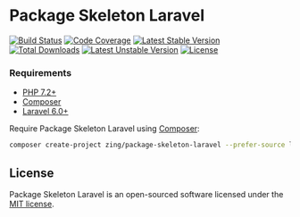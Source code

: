 # Package Skeleton Laravel

[![Build Status](https://github.com/zingimmick/package-skeleton-laravel/workflows/tests/badge.svg?branch=1.x)](https://github.com/zingimmick/package-skeleton-laravel/actions)
[![Code Coverage](https://codecov.io/gh/zingimmick/package-skeleton-laravel/branch/1.x/graph/badge.svg)](https://codecov.io/gh/zingimmick/package-skeleton-laravel)
[![Latest Stable Version](https://poser.pugx.org/zing/package-skeleton-laravel/v/stable.svg)](https://packagist.org/packages/zing/package-skeleton-laravel)
[![Total Downloads](https://poser.pugx.org/zing/package-skeleton-laravel/downloads)](https://packagist.org/packages/zing/package-skeleton-laravel)
[![Latest Unstable Version](https://poser.pugx.org/zing/package-skeleton-laravel/v/unstable.svg)](https://packagist.org/packages/zing/package-skeleton-laravel)
[![License](https://poser.pugx.org/zing/package-skeleton-laravel/license)](https://packagist.org/packages/zing/package-skeleton-laravel)

### Requirements

- [PHP 7.2+](https://php.net/releases/)
- [Composer](https://getcomposer.org)
- [Laravel 6.0+](https://laravel.com/docs/releases)

Require Package Skeleton Laravel using [Composer](https://getcomposer.org):

```bash
composer create-project zing/package-skeleton-laravel --prefer-source laravel-package
```

## License

Package Skeleton Laravel is an open-sourced software licensed under the [MIT license](LICENSE).
